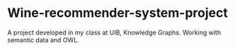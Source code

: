 # Wine-recommender-system-project
A project developed in my class at UIB, Knowledge Graphs. Working with semantic data and OWL. 
